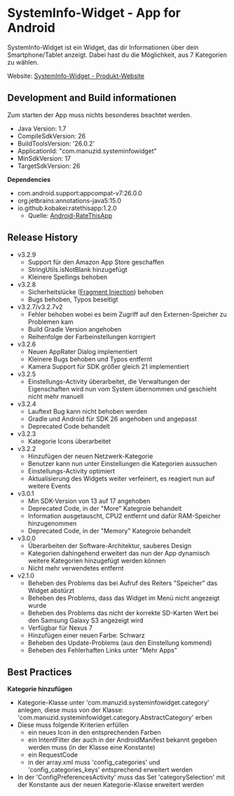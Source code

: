 # SystemInfo-Widget - App for Android

SystemInfo-Widget ist ein Widget, das dir Informationen über dein Smartphone/Tablet anzeigt. Dabei hast du die Möglichkeit, aus 7 Kategorien zu wählen.

Website: [SystemInfo-Widget - Produkt-Website](http://systeminfowidget.manuzid.de/)

## Development and Build informationen

Zum starten der App muss nichts besonderes beachtet werden.

* Java Version: 1.7
* CompileSdkVersion: 26
* BuildToolsVersion: '26.0.2'
* ApplicationId: "com.manuzid.systeminfowidget"
* MinSdkVersion: 17
* TargetSdkVersion: 26

**Dependencies**

* com.android.support:appcompat-v7:26.0.0
* org.jetbrains:annotations-java5:15.0
* io.github.kobakei:ratethisapp:1.2.0
    * Quelle: [Android-RateThisApp](https://github.com/kobakei/Android-RateThisApp)

## Release History

* v3.2.9
    * Support für den Amazon App Store geschaffen
    * StringUtils.isNotBlank hinzugefügt
    * Kleinere Spellings behoben
* v3.2.8
    * Sicherheitslücke ([Fragment Injection](https://securityintelligence.com/new-vulnerability-android-framework-fragment-injection/)) behoben
    * Bugs behoben, Typos beseitigt
* v3.2.7/v3.2.7v2
    * Fehler behoben wobei es beim Zugriff auf den Externen-Speicher zu Problemen kam
    * Build Gradle Version angehoben
    * Reihenfolge der Farbeinstellungen korrigiert
* v3.2.6
    * Neuen AppRater Dialog implementiert
    * Kleinere Bugs behoben und Typos entfernt
    * Kamera Support für SDK größer gleich 21 implementiert
* v3.2.5
    * Einstellungs-Activity überarbeitet, die Verwaltungen der Eigenschaften wird nun vom System übernommen und geschieht nicht mehr manuell
* v3.2.4
    * Lauftext Bug kann nicht behoben werden
    * Gradle und Android für SDK 26 angehoben und angepasst
    * Deprecated Code behandelt
* v3.2.3
    * Kategorie Icons überarbeitet
* v3.2.2
    * Hinzufügen der neuen Netzwerk-Kategorie
    * Benutzer kann nun unter Einstellungen die Kategorien aussuchen
    * Einstellungs-Activity optimiert
    * Aktualisierung des Widgets weiter verfeinert, es reagiert nun auf weitere Events
* v3.0.1
    * Min SDK-Version von 13 auf 17 angehoben
    * Deprecated Code, in der "More" Kategroie behandelt 
    * Information ausgetauscht, CPU2 entfernt und dafür RAM-Speicher hinzugenommen
    * Deprecated Code, in der "Memory" Kategroie behandelt 
* v3.0.0
    * Überarbeiten der Software-Architektur, sauberes Design
    * Kategorien dahingehend erweitert das nun der App dynamisch weitere Kategorien hinzugefügt werden können
    * Nicht mehr verwendetes entfernt
* v2.1.0
    * Beheben des Problems das bei Aufruf des Reiters "Speicher" das Widget abstürzt
    * Beheben des Problems, dass das Widget im Menü nicht angezeigt wurde
    * Beheben des Problems das nicht der korrekte SD-Karten Wert bei den Samsung Galaxy S3 angezeigt wird
    * Verfügbar für Nexus 7
    * Hinzufügen einer neuen Farbe: Schwarz
    * Beheben des Update-Problems (aus den Einstellung kommend)
    * Beheben des Fehlerhaften Links unter "Mehr Apps"

## Best Practices

**Kategorie hinzufügen**

* Kategorie-Klasse unter 'com.manuzid.systeminfowidget.category' anlegen, diese muss von der Klasse: 'com.manuzid.systeminfowidget.category.AbstractCategory' erben
* Diese muss folgende Kriterien erfüllen
    * ein neues Icon in den entsprechenden Farben
    * ein IntentFilter der auch in der AndroidManifest bekannt gegeben werden muss (in der Klasse eine Konstante)
    * ein RequestCode
    * in der array.xml muss 'config_categories' und 'config_categories_keys' entsprechend erweitert werden
* In der 'ConfigPreferencesActivity' muss das Set 'categorySelection' mit der Konstante aus der neuen Kategorie-Klasse erweitert werden